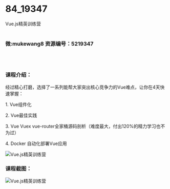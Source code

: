 # 84_19347
Vue.js精英训练营
<br/></br>
<h3>微:mukewang8 资源编号：5219347</h3>
<br/></br>
<h3>课程介绍：</h3>
<p>经过精心打磨，选择了一系列能帮大家突出核心竞争力的Vue难点，让你在4天快速掌握：</p>
<p>1. Vue组件化</p>
<p>2. Vue最佳实践</p>
<p>3. Vue Vuex vue-router全家桶源码剖析（难度最大，付出120%的精力学习也不为过）</p>
<p>4. Docker 自动化部署Vue应用</p>
<p><img src="https://www.ko996.com/wp-content/uploads/img/2021/04/1-13.png" alt="Vue.js精英训练营"></p>
<div class="info-desc">
<h3>课程截图：</h3>
<p><img src="https://www.ko996.com/wp-content/uploads/img/2021/04/2-12.png" alt="Vue.js精英训练营"></p>


			
</div>

